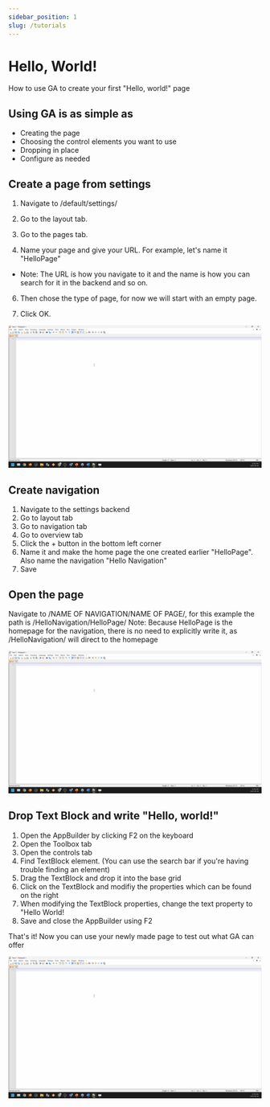 ```yaml
---
sidebar_position: 1
slug: /tutorials
---
```


# Hello, World!

How to use GA to create your first "Hello, world!" page

## Using GA is as simple as

- Creating the page
- Choosing the control elements you want to use
- Dropping in place
- Configure as needed

## Create a page from settings

1.  Navigate to /default/settings/

2.  Go to the layout tab.

3.  Go to the pages tab.

4.  Name your page and give your URL. For example, let's name it "HelloPage"

- Note: The URL is how you navigate to it and the name is how you can search for it in the backend and so on.

6.  Then chose the type of page, for now we will start with an empty page.

7.  Click OK.

<center>

![Hello world gif](../../static/img/placeholder.gif)

</center>

## Create navigation

1. Navigate to the settings backend
2. Go to layout tab
3. Go to navigation tab
4. Go to overview tab
5. Click the + button in the bottom left corner
6. Name it and make the home page the one created earlier "HelloPage". Also name the navigation "Hello Navigation"
7. Save

## Open the page

Navigate to /NAME OF NAVIGATION/NAME OF PAGE/, for this example the path is /HelloNavigation/HelloPage/
Note: Because HelloPage is the homepage for the navigation, there is no need to explicitly write it, as /HelloNavigation/ will direct to the homepage

<center>

![Hello world gif](../../static/img/placeholder.gif)

</center>

## Drop Text Block and write "Hello, world!"

1. Open the AppBuilder by clicking F2 on the keyboard
2. Open the Toolbox tab
3. Open the controls tab
4. Find TextBlock element. (You can use the search bar if you're having trouble finding an element)
5. Drag the TextBlock and drop it into the base grid
6. Click on the TextBlock and modifiy the properties which can be found on the right
7. When modifying the TextBlock properties, change the text property to "Hello World!
8. Save and close the AppBuilder using F2

That's it! Now you can use your newly made page to test out what GA can offer

<center>

![Hello world gif](../../static/img/placeholder.gif)

</center>
